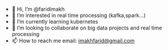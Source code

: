 - 👋 Hi, I’m @faridimakh
- 👀 I’m interested in real time processing (kafka,spark...)
- 🌱 I’m currently learning kubernetes
- 💞️ I’m looking to collaborate on big data projects and real time processing
- 📫 How to reach me email: imakhfarid@gmail.com

<!---
faridimakh/faridimakh is a ✨ special ✨ repository because its `README.md` (this file) appears on your GitHub profile.
You can click the Preview link to take a look at your changes.
--->

